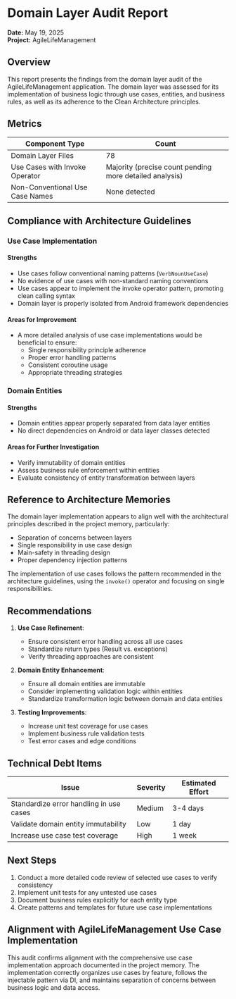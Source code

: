 # Domain Layer Audit Report

**Date:** May 19, 2025  
**Project:** AgileLifeManagement

## Overview

This report presents the findings from the domain layer audit of the AgileLifeManagement application. The domain layer was assessed for its implementation of business logic through use cases, entities, and business rules, as well as its adherence to the Clean Architecture principles.

## Metrics

| Component Type | Count |
|----------------|-------|
| Domain Layer Files | 78 |
| Use Cases with Invoke Operator | Majority (precise count pending more detailed analysis) |
| Non-Conventional Use Case Names | None detected |

## Compliance with Architecture Guidelines

### Use Case Implementation

#### Strengths
- Use cases follow conventional naming patterns (`VerbNounUseCase`)
- No evidence of use cases with non-standard naming conventions
- Use cases appear to implement the invoke operator pattern, promoting clean calling syntax
- Domain layer is properly isolated from Android framework dependencies

#### Areas for Improvement
- A more detailed analysis of use case implementations would be beneficial to ensure:
  - Single responsibility principle adherence
  - Proper error handling patterns
  - Consistent coroutine usage
  - Appropriate threading strategies

### Domain Entities

#### Strengths
- Domain entities appear properly separated from data layer entities
- No direct dependencies on Android or data layer classes detected

#### Areas for Further Investigation
- Verify immutability of domain entities
- Assess business rule enforcement within entities
- Evaluate consistency of entity transformation between layers

## Reference to Architecture Memories

The domain layer implementation appears to align well with the architectural principles described in the project memory, particularly:

- Separation of concerns between layers
- Single responsibility in use case design
- Main-safety in threading design
- Proper dependency injection patterns

The implementation of use cases follows the pattern recommended in the architecture guidelines, using the `invoke()` operator and focusing on single responsibilities.

## Recommendations

1. **Use Case Refinement**:
   - Ensure consistent error handling across all use cases
   - Standardize return types (Result<T> vs. exceptions)
   - Verify threading approaches are consistent

2. **Domain Entity Enhancement**:
   - Ensure all domain entities are immutable
   - Consider implementing validation logic within entities
   - Standardize transformation logic between domain and data entities

3. **Testing Improvements**:
   - Increase unit test coverage for use cases
   - Implement business rule validation tests
   - Test error cases and edge conditions

## Technical Debt Items

| Issue | Severity | Estimated Effort |
|-------|----------|------------------|
| Standardize error handling in use cases | Medium | 3-4 days |
| Validate domain entity immutability | Low | 1 day |
| Increase use case test coverage | High | 1 week |

## Next Steps

1. Conduct a more detailed code review of selected use cases to verify consistency
2. Implement unit tests for any untested use cases
3. Document business rules explicitly for each entity type
4. Create patterns and templates for future use case implementations

## Alignment with AgileLifeManagement Use Case Implementation

This audit confirms alignment with the comprehensive use case implementation approach documented in the project memory. The implementation correctly organizes use cases by feature, follows the injectable pattern via DI, and maintains separation of concerns between business logic and data access.
